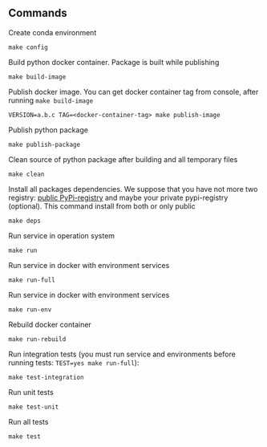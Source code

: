 ## Commands

Create conda environment

    make config
    
Build python docker container. Package is built while publishing

    make build-image

Publish docker image. You can get docker container tag from console, after running `make build-image`

    VERSION=a.b.c TAG=<docker-container-tag> make publish-image

Publish python package

    make publish-package
    
Clean source of python package after building and all temporary files

    make clean
    
Install all packages dependencies. We suppose that you have not more two registry: [public PyPi-registry](https://pypi.org/project/registry/) and maybe your private pypi-registry (optional). This command install from both or only public

    make deps
    
Run service in operation system
    
    make run

Run service in docker with environment services

    make run-full
    
Run service in docker with environment services

    make run-env

Rebuild docker container

    make run-rebuild

Run integration tests (you must run service and environments before running tests: `TEST=yes make run-full`):

    make test-integration
    
Run unit tests

    make test-unit
    
Run all tests

    make test
